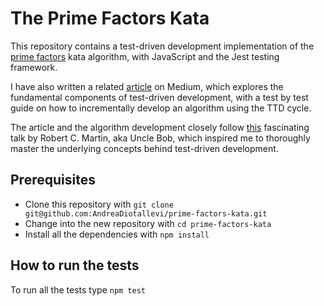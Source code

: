 # The Prime Factors Kata

This repository contains a test-driven development implementation of the [prime factors](https://en.wikipedia.org/wiki/Table_of_prime_factors) kata algorithm, with JavaScript and the Jest testing framework.

I have also written a related [article](https://medium.com/@andreadiotallevi1989/how-to-incrementally-develop-an-algorithm-using-test-driven-development-the-prime-factors-kata-37c983bda656) on Medium, which explores the fundamental components of test-driven development, with a test by test guide on how to incrementally develop an algorithm using the TTD cycle.

The article and the algorithm development closely follow [this](https://vimeo.com/97516288) fascinating talk by Robert C. Martin, aka Uncle Bob, which inspired me to thoroughly master the underlying concepts behind test-driven development.

## Prerequisites

- Clone this repository with ```git clone git@github.com:AndreaDiotallevi/prime-factors-kata.git```
- Change into the new repository with ```cd prime-factors-kata```
- Install all the dependencies with ```npm install```

## How to run the tests

To run all the tests type ```npm test```
